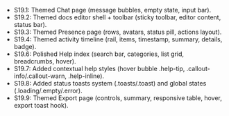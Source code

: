 
- S19.1: Themed Chat page (message bubbles, empty state, input bar).
- S19.2: Themed docs editor shell + toolbar (sticky toolbar, editor content, status bar).
- S19.3: Themed Presence page (rows, avatars, status pill, actions layout).
- S19.4: Themed activity timeline (rail, items, timestamp, summary, details, badge).
- S19.6: Polished Help index (search bar, categories, list grid, breadcrumbs, hover).
- S19.7: Added contextual help styles (hover bubble .help-tip, .callout-info/.callout-warn, .help-inline).
- S19.8: Added status toasts system (.toasts/.toast) and global states (.loading/.empty/.error).
- S19.9: Themed Export page (controls, summary, responsive table, hover, export toast hook).
